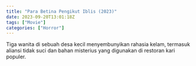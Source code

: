 ```yaml
---
title: "Para Betina Pengikut Iblis (2023)"
date: 2023-09-20T13:01:18Z
tags: ["Movie"]
categories: ["Horror"]
---
```


Tiga wanita di sebuah desa kecil menyembunyikan rahasia kelam, termasuk aliansi tidak suci dan bahan misterius yang digunakan di restoran kari populer.

<mux-player stream-type="on-demand"
  src="https://kp3d-my.sharepoint.com/personal/ryoo_kp3d_onmicrosoft_com/_layouts/15/download.aspx?share=EQSFmt78qMFDub5OMzkx6UgBtayyu7TgHYg8Mtodb9kvbw" metadata-video-title="Para Betina Pengikut Iblis (2023)" prefer-playback="mse" controls>
  </mux-player>
  
  
  <script src="https://cdn.jsdelivr.net/npm/@mux/mux-player"></script>
  
 <script id="eXlmsV8dDDKCK8B91eorZvoWJd02d0069cl86DfDvLxHQ" type="application/ld+json">
 {
  "@context": "https://schema.org/",
  "@type": "VideoObject",
  "name": "Para Betina Pengikut Iblis (2023)",
  "contentUrl": "https://stream.mux.com/eXlmsV8dDDKCK8B91eorZvoWJd02d0069cl86DfDvLxHQ.m3u8",
  "thumbnailUrl": "https://www.themoviedb.org/t/p/original/jpDyo4FT7xCPs9Enx0B6dIeP85e.jpg?width=314&fit_mode=preserve&time=25",
  "uploadDate": "2023-09-20T13:01:18Z",
}

</script>